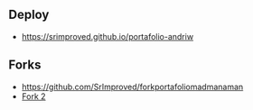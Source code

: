 ## Deploy

- https://srimproved.github.io/portafolio-andriw

## Forks

- https://github.com/SrImproved/forkportafoliomadmanaman
- [Fork 2](URL_DEL_FORK2)
